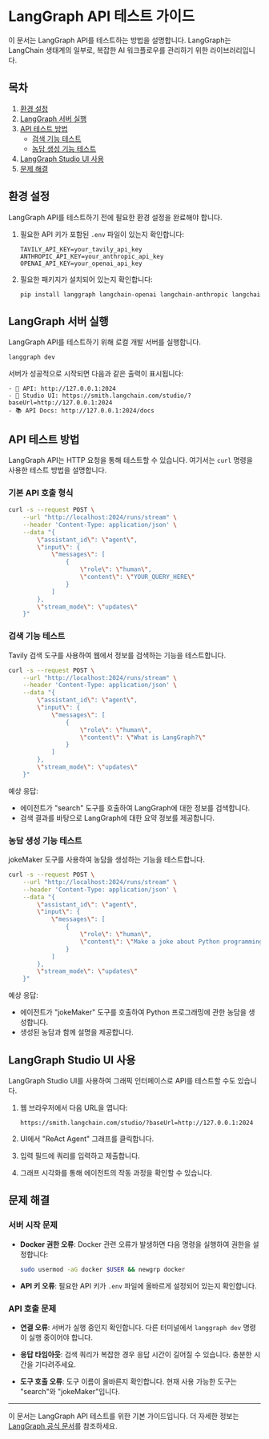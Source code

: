 # LangGraph API 테스트 가이드

이 문서는 LangGraph API를 테스트하는 방법을 설명합니다. LangGraph는 LangChain 생태계의 일부로, 복잡한 AI 워크플로우를 관리하기 위한 라이브러리입니다.

## 목차
1. [환경 설정](#환경-설정)
2. [LangGraph 서버 실행](#langgraph-서버-실행)
3. [API 테스트 방법](#api-테스트-방법)
   - [검색 기능 테스트](#검색-기능-테스트)
   - [농담 생성 기능 테스트](#농담-생성-기능-테스트)
4. [LangGraph Studio UI 사용](#langgraph-studio-ui-사용)
5. [문제 해결](#문제-해결)

## 환경 설정

LangGraph API를 테스트하기 전에 필요한 환경 설정을 완료해야 합니다.

1. 필요한 API 키가 포함된 `.env` 파일이 있는지 확인합니다:
   ```
   TAVILY_API_KEY=your_tavily_api_key
   ANTHROPIC_API_KEY=your_anthropic_api_key
   OPENAI_API_KEY=your_openai_api_key
   ```

2. 필요한 패키지가 설치되어 있는지 확인합니다:
   ```bash
   pip install langgraph langchain-openai langchain-anthropic langchain-tavily
   ```

## LangGraph 서버 실행

LangGraph API를 테스트하기 위해 로컬 개발 서버를 실행합니다.

```bash
langgraph dev
```

서버가 성공적으로 시작되면 다음과 같은 출력이 표시됩니다:
```
- 🚀 API: http://127.0.0.1:2024
- 🎨 Studio UI: https://smith.langchain.com/studio/?baseUrl=http://127.0.0.1:2024
- 📚 API Docs: http://127.0.0.1:2024/docs
```

## API 테스트 방법

LangGraph API는 HTTP 요청을 통해 테스트할 수 있습니다. 여기서는 `curl` 명령을 사용한 테스트 방법을 설명합니다.

### 기본 API 호출 형식

```bash
curl -s --request POST \
    --url "http://localhost:2024/runs/stream" \
    --header 'Content-Type: application/json' \
    --data "{
        \"assistant_id\": \"agent\",
        \"input\": {
            \"messages\": [
                {
                    \"role\": \"human\",
                    \"content\": \"YOUR_QUERY_HERE\"
                }
            ]
        },
        \"stream_mode\": \"updates\"
    }"
```

### 검색 기능 테스트

Tavily 검색 도구를 사용하여 웹에서 정보를 검색하는 기능을 테스트합니다.

```bash
curl -s --request POST \
    --url "http://localhost:2024/runs/stream" \
    --header 'Content-Type: application/json' \
    --data "{
        \"assistant_id\": \"agent\",
        \"input\": {
            \"messages\": [
                {
                    \"role\": \"human\",
                    \"content\": \"What is LangGraph?\"
                }
            ]
        },
        \"stream_mode\": \"updates\"
    }"
```

예상 응답:
- 에이전트가 "search" 도구를 호출하여 LangGraph에 대한 정보를 검색합니다.
- 검색 결과를 바탕으로 LangGraph에 대한 요약 정보를 제공합니다.

### 농담 생성 기능 테스트

jokeMaker 도구를 사용하여 농담을 생성하는 기능을 테스트합니다.

```bash
curl -s --request POST \
    --url "http://localhost:2024/runs/stream" \
    --header 'Content-Type: application/json' \
    --data "{
        \"assistant_id\": \"agent\",
        \"input\": {
            \"messages\": [
                {
                    \"role\": \"human\",
                    \"content\": \"Make a joke about Python programming\"
                }
            ]
        },
        \"stream_mode\": \"updates\"
    }"
```

예상 응답:
- 에이전트가 "jokeMaker" 도구를 호출하여 Python 프로그래밍에 관한 농담을 생성합니다.
- 생성된 농담과 함께 설명을 제공합니다.

## LangGraph Studio UI 사용

LangGraph Studio UI를 사용하여 그래픽 인터페이스로 API를 테스트할 수도 있습니다.

1. 웹 브라우저에서 다음 URL을 엽니다:
   ```
   https://smith.langchain.com/studio/?baseUrl=http://127.0.0.1:2024
   ```

2. UI에서 "ReAct Agent" 그래프를 클릭합니다.

3. 입력 필드에 쿼리를 입력하고 제출합니다.

4. 그래프 시각화를 통해 에이전트의 작동 과정을 확인할 수 있습니다.

## 문제 해결

### 서버 시작 문제

- **Docker 권한 오류**: Docker 관련 오류가 발생하면 다음 명령을 실행하여 권한을 설정합니다:
  ```bash
  sudo usermod -aG docker $USER && newgrp docker
  ```

- **API 키 오류**: 필요한 API 키가 `.env` 파일에 올바르게 설정되어 있는지 확인합니다.

### API 호출 문제

- **연결 오류**: 서버가 실행 중인지 확인합니다. 다른 터미널에서 `langgraph dev` 명령이 실행 중이어야 합니다.

- **응답 타임아웃**: 검색 쿼리가 복잡한 경우 응답 시간이 길어질 수 있습니다. 충분한 시간을 기다려주세요.

- **도구 호출 오류**: 도구 이름이 올바른지 확인합니다. 현재 사용 가능한 도구는 "search"와 "jokeMaker"입니다.

---

이 문서는 LangGraph API 테스트를 위한 기본 가이드입니다. 더 자세한 정보는 [LangGraph 공식 문서](https://langchain-ai.github.io/langgraph/)를 참조하세요.
